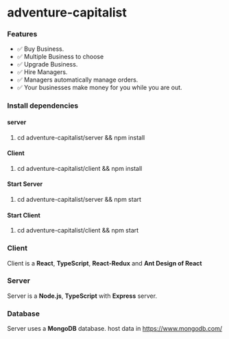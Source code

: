 # adventure-capitalist

### Features
  - ✅ Buy Business.
  - ✅ Multiple Business to choose
  - ✅ Upgrade Business.
  - ✅ Hire Managers.
  - ✅ Managers automatically manage orders.
  - ✅ Your businesses make money for you while you are out.

### Install dependencies
#### server
1. cd adventure-capitalist/server && npm install

#### Client
1. cd adventure-capitalist/client && npm install

#### Start Server
1. cd adventure-capitalist/server && npm start

#### Start Client
1. cd adventure-capitalist/client && npm start


### Client
Client is a **React**, **TypeScript**, **React-Redux** and **Ant Design of React** 

### Server
Server is a **Node.js**, ****TypeScript**** with **Express** server.

### Database
Server uses a **MongoDB** database. host data in  https://www.mongodb.com/ 